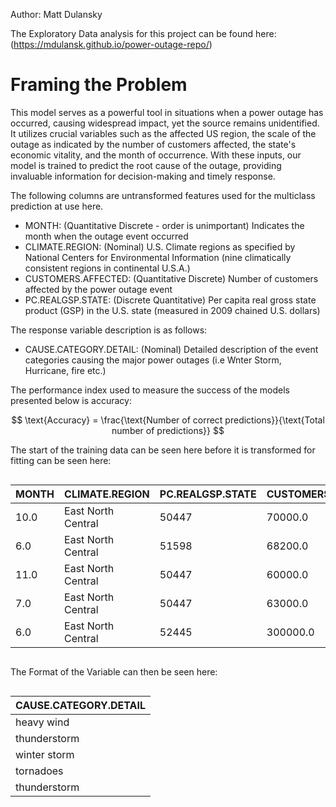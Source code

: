 Author: Matt Dulansky

The Exploratory Data analysis for this project can be found here:
(https://mdulansk.github.io/power-outage-repo/)


# Framing the Problem

This model serves as a powerful tool in situations when a power outage has occurred, causing widespread impact, yet the source remains unidentified. It utilizes crucial variables such as the affected US region, the scale of the outage as indicated by the number of customers affected, the state's economic vitality, and the month of occurrence. With these inputs, our model is trained to predict the root cause of the outage, providing invaluable information for decision-making and timely response.

The following columns are untransformed features used for the multiclass prediction at use here.

- MONTH: (Quantitative Discrete - order is unimportant) Indicates the month when the outage event occurred
- CLIMATE.REGION: (Nominal) U.S. Climate regions as specified by National Centers for Environmental Information (nine climatically consistent regions in continental U.S.A.)
- CUSTOMERS.AFFECTED: (Quantitative Discrete) Number of customers affected by the power outage event
- PC.REALGSP.STATE: (Discrete Quantitative) Per capita real gross state product (GSP) in the U.S. state (measured in 2009 chained U.S. dollars)

The response variable description is as follows:

- CAUSE.CATEGORY.DETAIL: (Nominal) Detailed description of the event categories causing the major power outages (i.e Wnter Storm, Hurricane, fire etc.)


The performance index used to measure the success of the models presented below is accuracy:

$$
\text{Accuracy} = \frac{\text{Number of correct predictions}}{\text{Total number of predictions}}
$$

The start of the training data can be seen here before it is transformed for fitting can be seen here:

<div style ="width: 480 px; overflow-x: auto;">
    <body><table class="dataframe">
        <thead>
            <tr style="text-align: right;">
            <th>MONTH</th>
            <th>CLIMATE.REGION</th>
            <th>PC.REALGSP.STATE</th>
            <th>CUSTOMERS.AFFECTED</th>
            </tr>
            </thead>
            <tbody>
            <tr>
            <td>10.0</td>
            <td>East North Central</td>
            <td>50447</td>
            <td>70000.0</td>
            </tr>
            <tr>
            <td>6.0</td>
            <td>East North Central</td>
            <td>51598</td>
            <td>68200.0</td>
            </tr>
            <tr>
            <td>11.0</td>
            <td>East North Central</td>
            <td>50447</td>
            <td>60000.0</td>
            </tr>
            <tr>
            <td>7.0</td>
            <td>East North Central</td>
            <td>50447</td>
            <td>63000.0</td>
            </tr>
            <tr>
            <td>6.0</td>
            <td>East North Central</td>
            <td>52445</td>
            <td>300000.0</td>
            </tr>
        </tbody>
    </table></body>
</div>

The Format of the Variable can then be seen here:

<div style ="width: 480 px; overflow-x: auto;">
    <html><body><table class="dataframe">
        <thead>
            <tr style="text-align: right;">
            <th>CAUSE.CATEGORY.DETAIL</th>
            </tr>
            </thead>
            <tbody>
            <tr>
            <td>heavy wind</td>
            </tr>
            <tr>
            <td>thunderstorm</td>
            </tr>
            <tr>
            <td>winter storm</td>
            </tr>
            <tr>
            <td>tornadoes</td>
            </tr>
            <tr>
            <td>thunderstorm</td>
            </tr>
        </tbody>
    </table></body></html>
</div>
